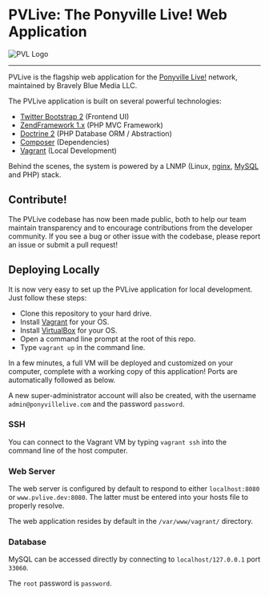 # PVLive: The Ponyville Live! Web Application

![PVL Logo](https://bytebucket.org/bravelyblue/pvlive/raw/072a2925f95b5dc05375b6ca0d39205194b1c04e/web/resources/bitbucket.png)

---

PVLive is the flagship web application for the [Ponyville Live!](http://ponyvillelive.com/) network, maintained by Bravely Blue Media LLC.

The PVLive application is built on several powerful technologies:

* [Twitter Bootstrap 2](http://getbootstrap.com/2.3.2/) (Frontend UI)
* [ZendFramework 1.x](http://framework.zend.com/) (PHP MVC Framework)
* [Doctrine 2](http://www.doctrine-project.org/) (PHP Database ORM / Abstraction)
* [Composer](https://getcomposer.org/) (Dependencies)
* [Vagrant](http://www.vagrantup.com/) (Local Development)

Behind the scenes, the system is powered by a LNMP (Linux, [nginx](http://nginx.org/), [MySQL](http://www.mysql.com/) and PHP) stack.

## Contribute!

The PVLive codebase has now been made public, both to help our team maintain transparency and to encourage contributions from the developer community. If you see a bug or other issue with the codebase, please report an issue or submit a pull request!

## Deploying Locally

It is now very easy to set up the PVLive application for local development. Just follow these steps:

* Clone this repository to your hard drive.
* Install [Vagrant](http://www.vagrantup.com/) for your OS.
* Install [VirtualBox](https://www.virtualbox.org/wiki/Downloads) for your OS.
* Open a command line prompt at the root of this repo.
* Type `vagrant up` in the command line.

In a few minutes, a full VM will be deployed and customized on your computer, complete with a working copy of this application! Ports are automatically followed as below.

A new super-administrator account will also be created, with the username `admin@ponyvillelive.com` and the password `password`.

### SSH

You can connect to the Vagrant VM by typing `vagrant ssh` into the command line of the host computer.

### Web Server

The web server is configured by default to respond to either `localhost:8080` or `www.pvlive.dev:8080`. The latter must be entered into your hosts file to properly resolve.

The web application resides by default in the `/var/www/vagrant/` directory.

### Database

MySQL can be accessed directly by connecting to `localhost/127.0.0.1` port `33060`.

The `root` password is `password`.